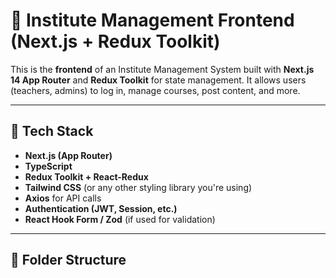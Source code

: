 # 🏫 Institute Management Frontend (Next.js + Redux Toolkit)

This is the **frontend** of an Institute Management System built with **Next.js 14 App Router** and **Redux Toolkit** for state management. It allows users (teachers, admins) to log in, manage courses, post content, and more.

---

## 🚀 Tech Stack

- **Next.js (App Router)**
- **TypeScript**
- **Redux Toolkit + React-Redux**
- **Tailwind CSS** (or any other styling library you're using)
- **Axios** for API calls
- **Authentication (JWT, Session, etc.)**
- **React Hook Form / Zod** (if used for validation)

---

## 📂 Folder Structure
